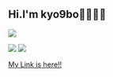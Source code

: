 ## Hi.I'm kyo9bo🍺🍺🍺🍺

![](http://github-profile-summary-cards.vercel.app/api/cards/profile-details?username=kk3939&theme=dracula)

![](http://github-profile-summary-cards.vercel.app/api/cards/repos-per-language?username=kk3939&theme=dracula)
![](http://github-profile-summary-cards.vercel.app/api/cards/most-commit-language?username=kk3939&theme=dracula)

[My Link is here!!](https://linktr.ee/kyo9bo)
